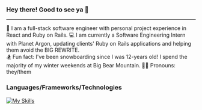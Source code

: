 ### Hey there! Good to see ya 👋
___

🥞 I am a full-stack software engineer with personal project experience in React and Ruby on Rails. 
💻 I am currently a Software Engineering Intern with Planet Argon, updating clients' Ruby on Rails applications and helping them avoid the BIG REWRITE.   
🏂 Fun fact: I've been snowboarding since I was 12-years old! I spend the majority of my winter weekends at Big Bear Mountain.
🏳️‍🌈 Pronouns: they/them 

### Languages/Frameworks/Technologies
[![My Skills](https://skills.thijs.gg/icons?i=ruby,postgres,rails,react,js,git,html,css)](https://skills.thijs.gg)
